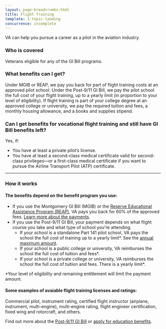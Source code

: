 ```yaml
---
layout: page-breadcrumbs.html
title: Flight Training
template: 1-topic-landing
concurrence: incomplete
---
```


VA can help you pursue a career as a pilot in the aviation industry.

<div class="call-out" markdown="1">

### Who is covered

Veterans eligible for any of the GI Bill programs.
</div>

### What benefits can I get? 
Under MGIB or REAP, we pay you back for part of flight training costs at an approved pilot school. Under the Post-9/11 GI Bill, we pay the pilot school the full cost of your flight training, up to a yearly limit (in proportion to your level of eligibility). If flight training is part of your college degree at an approved college or university, we pay the required tuition and fees, a monthly housing allowance, and a books and supplies stipend.

### Can I get benefits for vocational flight training and still have GI Bill benefits left?

Yes, if:

- You have at least a private pilot’s license.
- You have at least a second-class medical certificate valid for second-class privileges—or a first-class medical certificate if you want to pursue the Airline Transport Pilot (ATP) certificate.

------

### How it works

#### The benefits depend on the benefit program you use:

- If you use the Montgomery GI Bill (MGIB) or the [Reserve Educational Assistance Program (REAP)](/education/other-educational-assistance-programs/reap/), VA pays you back for 60% of the approved fees. [Learn more about the payments](http://www.benefits.va.gov/gibill/resources/benefits_resources/rate_tables.asp).
- If you use the Post-9/11 GI Bill, your payment depends on what flight course you take and what type of school you're attending.
    - If your school is a standalone Part 141 pilot school, VA pays the school the full cost of training up to a yearly limit*. See the [annual maximum amount](http://www.benefits.va.gov/gibill/resources/benefits_resources/rate_tables.asp).
    - If your school is a public college or university, VA reimburses the school the full cost of tuition and fees*.
    - If your school is a private college or university, VA reimburses the school the full cost of tuition and fees. There is a yearly limit*.

*Your level of eligibility and remaining entitlement will limit the payment amount.

#### Some examples of avaiable flight training licenses and ratings:

Commercial pilot, instrument rating, certified flight instructor (airplane, instrument, multi-engine), multi-engine rating, flight engineer certification, fixed wing and rotorcraft, and others. 

Find out more about the [Post-9/11 GI Bill](/education/gi-bill/post-9-11/) or [apply for education benefits](/education/apply-for-education-benefits/).
